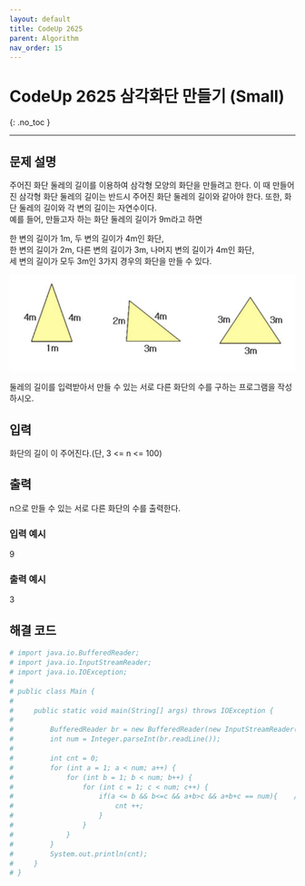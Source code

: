 ```yaml
---
layout: default
title: CodeUp 2625
parent: Algorithm
nav_order: 15
---
```


# CodeUp 2625 삼각화단 만들기 (Small)
{: .no_toc }

---

## 문제 설명

주어진 화단 둘레의 길이를 이용하여 삼각형 모양의 화단을 만들려고 한다. 이 때 만들어진 삼각형 화단 둘레의 길이는 반드시 주어진 화단 둘레의 길이와 같아야 한다. 또한, 화단 둘레의 길이와 각 변의 길이는 자연수이다.  
예를 들어, 만들고자 하는 화단 둘레의 길이가 9m라고 하면  

한 변의 길이가 1m, 두 변의 길이가 4m인 화단,  
한 변의 길이가 2m, 다른 변의 길이가 3m, 나머지 변의 길이가 4m인 화단,  
세 변의 길이가 모두 3m인 3가지 경우의 화단을 만들 수 있다.  

![](/assets/images/algorithm/makeTriangle.png)

둘레의 길이를 입력받아서 만들 수 있는 서로 다른 화단의 수를 구하는 프로그램을 작성하시오.  
 

## 입력

화단의 길이 이 주어진다.(단, 3 <= n <= 100)

## 출력

n으로 만들 수 있는 서로 다른 화단의 수를 출력한다.

### 입력 예시

9

### 출력 예시

3

## 해결 코드
```yaml
# import java.io.BufferedReader;
# import java.io.InputStreamReader;
# import java.io.IOException;
# 
# public class Main {
# 
#     public static void main(String[] args) throws IOException {
# 
#         BufferedReader br = new BufferedReader(new InputStreamReader(System.in));
#         int num = Integer.parseInt(br.readLine());
# 
#         int cnt = 0;
#         for (int a = 1; a < num; a++) {
#             for (int b = 1; b < num; b++) {
#                 for (int c = 1; c < num; c++) {
#                     if(a <= b && b<=c && a+b>c && a+b+c == num){    // 가장 큰 변 < 나머지 두변의 합
#                         cnt ++;
#                     }
#                 }
#             }
#         }
#         System.out.println(cnt);
#     }
# }
```